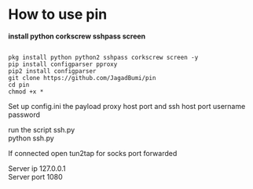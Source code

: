 # How to use pin
<b>install python corkscrew sshpass screen</b>
<pre><code>
pkg install python python2 sshpass corkscrew screen -y
pip install configparser pproxy
pip2 install configparser
git clone https://github.com/JagadBumi/pin
cd pin
chmod +x *
</code></pre>

Set up config.ini the payload proxy host port and ssh host port username password
<br>

run the script ssh.py
<br>
python ssh.py
<br>

If connected open tun2tap for socks port forwarded
<br>

Server ip 127.0.0.1
<br>
Server port 1080
<br>
